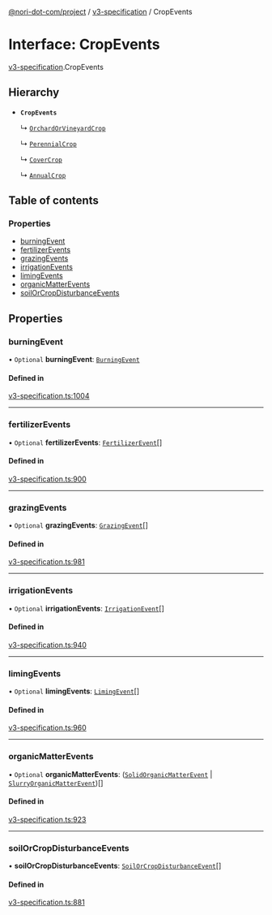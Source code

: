 [@nori-dot-com/project](../README.md) / [v3-specification](../modules/v3_specification.md) / CropEvents

# Interface: CropEvents

[v3-specification](../modules/v3_specification.md).CropEvents

## Hierarchy

- **`CropEvents`**

  ↳ [`OrchardOrVineyardCrop`](v3_specification.OrchardOrVineyardCrop.md)

  ↳ [`PerennialCrop`](v3_specification.PerennialCrop.md)

  ↳ [`CoverCrop`](v3_specification.CoverCrop.md)

  ↳ [`AnnualCrop`](v3_specification.AnnualCrop.md)

## Table of contents

### Properties

- [burningEvent](v3_specification.CropEvents.md#burningevent)
- [fertilizerEvents](v3_specification.CropEvents.md#fertilizerevents)
- [grazingEvents](v3_specification.CropEvents.md#grazingevents)
- [irrigationEvents](v3_specification.CropEvents.md#irrigationevents)
- [limingEvents](v3_specification.CropEvents.md#limingevents)
- [organicMatterEvents](v3_specification.CropEvents.md#organicmatterevents)
- [soilOrCropDisturbanceEvents](v3_specification.CropEvents.md#soilorcropdisturbanceevents)

## Properties

### burningEvent

• `Optional` **burningEvent**: [`BurningEvent`](v3_specification.BurningEvent.md)

#### Defined in

[v3-specification.ts:1004](https://github.com/nori-dot-eco/nori-dot-com/blob/efae8bc/packages/project/src/v3-specification.ts#L1004)

___

### fertilizerEvents

• `Optional` **fertilizerEvents**: [`FertilizerEvent`](v3_specification.FertilizerEvent.md)[]

#### Defined in

[v3-specification.ts:900](https://github.com/nori-dot-eco/nori-dot-com/blob/efae8bc/packages/project/src/v3-specification.ts#L900)

___

### grazingEvents

• `Optional` **grazingEvents**: [`GrazingEvent`](v3_specification.GrazingEvent.md)[]

#### Defined in

[v3-specification.ts:981](https://github.com/nori-dot-eco/nori-dot-com/blob/efae8bc/packages/project/src/v3-specification.ts#L981)

___

### irrigationEvents

• `Optional` **irrigationEvents**: [`IrrigationEvent`](v3_specification.IrrigationEvent.md)[]

#### Defined in

[v3-specification.ts:940](https://github.com/nori-dot-eco/nori-dot-com/blob/efae8bc/packages/project/src/v3-specification.ts#L940)

___

### limingEvents

• `Optional` **limingEvents**: [`LimingEvent`](v3_specification.LimingEvent.md)[]

#### Defined in

[v3-specification.ts:960](https://github.com/nori-dot-eco/nori-dot-com/blob/efae8bc/packages/project/src/v3-specification.ts#L960)

___

### organicMatterEvents

• `Optional` **organicMatterEvents**: ([`SolidOrganicMatterEvent`](v3_specification.SolidOrganicMatterEvent.md) \| [`SlurryOrganicMatterEvent`](v3_specification.SlurryOrganicMatterEvent.md))[]

#### Defined in

[v3-specification.ts:923](https://github.com/nori-dot-eco/nori-dot-com/blob/efae8bc/packages/project/src/v3-specification.ts#L923)

___

### soilOrCropDisturbanceEvents

• **soilOrCropDisturbanceEvents**: [`SoilOrCropDisturbanceEvent`](v3_specification.SoilOrCropDisturbanceEvent.md)[]

#### Defined in

[v3-specification.ts:881](https://github.com/nori-dot-eco/nori-dot-com/blob/efae8bc/packages/project/src/v3-specification.ts#L881)
